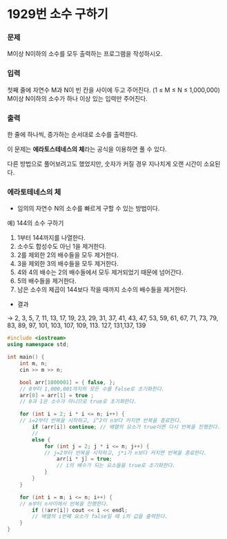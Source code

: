 # 1929번 소수 구하기

<aside>

### 문제

M이상 N이하의 소수를 모두 출력하는 프로그램을 작성하시오.

</aside>

<aside>

### 입력

첫째 줄에 자연수 M과 N이 빈 칸을 사이에 두고 주어진다. (1 ≤ M ≤ N ≤ 1,000,000) M이상 N이하의 소수가 하나 이상 있는 입력만 주어진다.

</aside>

<aside>

### 출력

한 줄에 하나씩, 증가하는 순서대로 소수를 출력한다.

</aside>

이 문제는 **에라토스테네스의 체**라는 공식을 이용하면 풀 수 있다.

다른 방법으로 풀어보려고도 했었지만, 숫자가 커질 경우 지나치게 오랜 시간이 소요된다.

<aside>

### 에라토테네스의 체

- 임의의 자연수 N의 소수를 빠르게 구할 수 있는 방법이다.

예) 144의 소수 구하기

1. 1부터 144까지를 나열한다.
2. 소수도 합성수도 아닌 1을 제거한다.
3. 2를 제외한 2의 배수들을 모두 제거한다.
4. 3을 제외한 3의 배수들을 모두 제거한다.
5. 4와 4의 배수는 2의 배수들에서 모두 제거되었기 때문에 넘어간다.
6. 5의 배수들을 제거한다.
7. 남은 소수의 제곱이 144보다 작을 때까지 소수의 배수들을 제거한다.

- 결과

→ 2, 3, 5, 7, 11, 13, 17, 19, 23, 29, 31, 37, 41, 43, 47, 53, 59, 61, 67, 71, 73, 79, 83, 89, 97, 101, 103, 107, 109, 113. 127, 131,137, 139

</aside>

```cpp
#include <iostream>
using namespace std;

int main() {
	int m, n;
	cin >> m >> n;

	bool arr[1000001] = { false, };
	// 0부터 1,000,001까지의 모든 수를 false로 초기화한다.
	arr[0] = arr[1] = true ;
	// 0과 1은 소수가 아니므로 true로 초기화한다.

	for (int i = 2; i * i <= n; i++) {
	// i=2부터 반복을 시작하고, i^2이 n보다 커지면 반복을 종료한다.
		if (arr[i]) continue; // 배열의 요소가 true이면 다시 반복을 진행한다.
		// 
		else {
			for (int j = 2; j * i <= n; j++) {
			// j=2부터 반복을 시작하고, j*i가 n보다 커지면 반복을 종료한다.
				arr[i * j] = true;
				// i의 배수가 되는 요소들을 true로 초기화한다.
			}
		}
	}

	for (int i = m; i <= n; i++) {
	// m부터 n사이에서 반복을 진행한다.
		if (!arr[i]) cout << i << endl;
		// 배열의 i번째 요소가 false일 때 i의 값을 출력한다.
	}
}
```